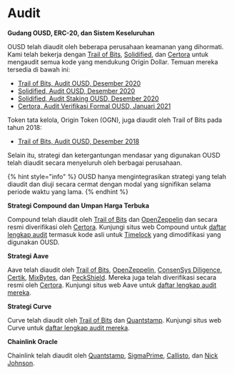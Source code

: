 # Audit

**Gudang OUSD, ERC-20, dan Sistem Keseluruhan**

OUSD telah diaudit oleh beberapa perusahaan keamanan yang dihormati. Kami telah bekerja dengan [Trail of Bits](https://www.trailofbits.com/), [Solidified](https://solidified.io/), dan [Certora](https://www.certora.com/) untuk mengaudit semua kode yang mendukung Origin Dollar. Temuan mereka tersedia di bawah ini:

* [Trail of Bits, Audit OUSD, Desember 2020](https://github.com/OriginProtocol/security/blob/master/audits/Trail%20of%20Bits%20-%20Origin%20Dollar%20-%20Dec%202020.pdf)
* [Solidified, Audit OUSD, Desember 2020](https://github.com/OriginProtocol/security/blob/master/audits/Solidified%20-%20Origin%20Dollar%20-%20Dec%202020.pdf)
* [Solidified, Audit Staking OUSD, Desember 2020](https://github.com/OriginProtocol/security/blob/master/audits/Solidified%20-%20OGN%20Staking%20-%20Dec%202020.pdf)
* [Certora, Audit Verifikasi Formal OUSD, Januari 2021](https://www.certora.com/pubs/OriginFeb2021.pdf)

Token tata kelola, Origin Token \(OGN\), juga diaudit oleh Trail of Bits pada tahun 2018:

* [Trail of Bits, Audit OUSD, Desember 2018](https://github.com/OriginProtocol/security/blob/master/audits/Trail%20of%20Bits%20-%20Origin%20Marketplace%20and%20OGN%20Token%20-%20Nov%202018.pdf)

Selain itu, strategi dan ketergantungan mendasar yang digunakan OUSD telah diaudit secara menyeluruh oleh berbagai perusahaan.

{% hint style="info" %}
OUSD hanya mengintegrasikan strategi yang telah diaudit dan diuji secara cermat dengan modal yang signifikan selama periode waktu yang lama.
{% endhint %}

**Strategi Compound dan Umpan Harga Terbuka**

Compound telah diaudit oleh [Trail of Bits](https://www.trailofbits.com) dan [OpenZeppelin](https://openzeppelin.com/) dan secara resmi diverifikasi oleh [Certora](https://www.certora.com/). Kunjungi situs web Compound untuk [daftar lengkap audit](https://compound.finance/docs/security#audits) termasuk kode asli untuk [Timelock](../smart-contracts/api/timelock.md) yang dimodifikasi yang digunakan OUSD.

**Strategi Aave**

Aave telah diaudit oleh [Trail of Bits](https://www.trailofbits.com), [OpenZeppelin](https://openzeppelin.com/), [ConsenSys Diligence](https://consensys.net/diligence/), [Certik](https://certik.io/), [MixBytes](https://mixbytes.io/), dan [PeckShield](https://peckshield.com/). Mereka juga telah diverifikasi secara resmi oleh [Certora](https://www.certora.com/). Kunjungi situs web Aave untuk [daftar lengkap audit mereka](https://docs.aave.com/developers/security-and-audits).

**Strategi Curve**

Curve telah diaudit oleh [Trail of Bits](https://www.trailofbits.com) dan [Quantstamp](https://quantstamp.com/). Kunjungi situs web Curve untuk [daftar lengkap audit mereka](https://www.curve.fi/audits).

**Chainlink Oracle**

Chainlink telah diaudit oleh [Quantstamp](https://github.com/smartcontractkit/chainlink/tree/bafa91c), [SigmaPrime](https://github.com/smartcontractkit/chainlink/tree/cee356), [Callisto](https://gist.github.com/yuriy77k/c3a70d212a7f9ecda715252e45073158), dan [Nick Johnson](https://github.com/smartcontractkit/chainlink/tree/5327f9). 



